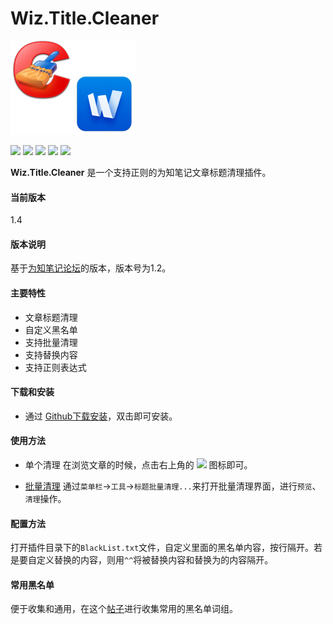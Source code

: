 # Wiz.Title.Cleaner

![](https://github.com/akof1314/Wiz.Title.Cleaner/raw/master/logo.png)

![](https://img.shields.io/github/stars/akof1314/Wiz.Title.Cleaner.svg) ![](https://img.shields.io/github/forks/akof1314/Wiz.Title.Cleaner.svg) ![](https://img.shields.io/github/tag/akof1314/Wiz.Title.Cleaner.svg) ![](https://img.shields.io/github/release/akof1314/Wiz.Title.Cleaner.svg) ![](https://img.shields.io/github/issues/akof1314/Wiz.Title.Cleaner.svg)

**Wiz.Title.Cleaner** 是一个支持正则的为知笔记文章标题清理插件。

#### 当前版本
1.4

#### 版本说明
基于[为知笔记论坛](http://bbs.wiz.cn/thread-6766-1-1.html)的版本，版本号为1.2。

#### 主要特性

- 文章标题清理
- 自定义黑名单
- 支持批量清理
- 支持替换内容
- 支持正则表达式

#### 下载和安装

- 通过 [Github下载安装](https://github.com/akof1314/Wiz.Title.Cleaner/releases)，双击即可安装。

#### 使用方法

- 单个清理
在浏览文章的时候，点击右上角的 ![](https://github.com/akof1314/Wiz.Title.Cleaner/raw/master/TitleCleaner.ico) 图标即可。

- [批量清理](https://github.com/akof1314/Wiz.Title.Cleaner/wiki/How-To-Batch-Clear "批量清理")
通过`菜单栏`→`工具`→`标题批量清理...`来打开批量清理界面，进行`预览`、`清理`操作。

#### 配置方法

打开插件目录下的`BlackList.txt`文件，自定义里面的黑名单内容，按行隔开。若是要自定义替换的内容，则用`^^`将被替换内容和替换为的内容隔开。

#### 常用黑名单
便于收集和通用，在这个[帖子](https://github.com/akof1314/Wiz.Title.Cleaner/issues/1 "帖子")进行收集常用的黑名单词组。